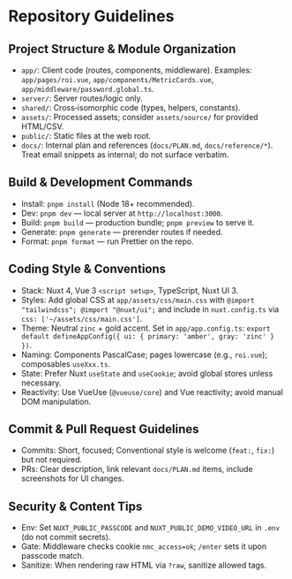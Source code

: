 # Repository Guidelines

## Project Structure & Module Organization

- `app/`: Client code (routes, components, middleware). Examples: `app/pages/roi.vue`, `app/components/MetricCards.vue`, `app/middleware/password.global.ts`.
- `server/`: Server routes/logic only.
- `shared/`: Cross‑isomorphic code (types, helpers, constants).
- `assets/`: Processed assets; consider `assets/source/` for provided HTML/CSV.
- `public/`: Static files at the web root.
- `docs/`: Internal plan and references (`docs/PLAN.md`, `docs/reference/*`). Treat email snippets as internal; do not surface verbatim.

## Build & Development Commands

- Install: `pnpm install` (Node 18+ recommended).
- Dev: `pnpm dev` — local server at `http://localhost:3000`.
- Build: `pnpm build` — production bundle; `pnpm preview` to serve it.
- Generate: `pnpm generate` — prerender routes if needed.
- Format: `pnpm format` — run Prettier on the repo.

## Coding Style & Conventions

- Stack: Nuxt 4, Vue 3 `<script setup>`, TypeScript, Nuxt UI 3.
- Styles: Add global CSS at `app/assets/css/main.css` with `@import "tailwindcss"; @import "@nuxt/ui";` and include in `nuxt.config.ts` via `css: ['~/assets/css/main.css']`.
- Theme: Neutral `zinc` + gold accent. Set in `app/app.config.ts`:
  `export default defineAppConfig({ ui: { primary: 'amber', gray: 'zinc' } })`.
- Naming: Components PascalCase; pages lowercase (e.g., `roi.vue`); composables `useXxx.ts`.
- State: Prefer Nuxt `useState` and `useCookie`; avoid global stores unless necessary.
- Reactivity: Use VueUse (`@vueuse/core`) and Vue reactivity; avoid manual DOM manipulation.

## Commit & Pull Request Guidelines

- Commits: Short, focused; Conventional style is welcome (`feat:`, `fix:`) but not required.
- PRs: Clear description, link relevant `docs/PLAN.md` items, include screenshots for UI changes.

## Security & Content Tips

- Env: Set `NUXT_PUBLIC_PASSCODE` and `NUXT_PUBLIC_DEMO_VIDEO_URL` in `.env` (do not commit secrets).
- Gate: Middleware checks cookie `nmc_access=ok`; `/enter` sets it upon passcode match.
- Sanitize: When rendering raw HTML via `?raw`, sanitize allowed tags.
